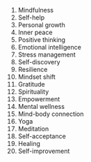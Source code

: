 1. Mindfulness
2. Self-help
3. Personal growth
4. Inner peace
5. Positive thinking
6. Emotional intelligence
7. Stress management
8. Self-discovery
9. Resilience
10. Mindset shift
11. Gratitude
12. Spirituality
13. Empowerment
14. Mental wellness
15. Mind-body connection
16. Yoga
17. Meditation
18. Self-acceptance
19. Healing
20. Self-improvement
